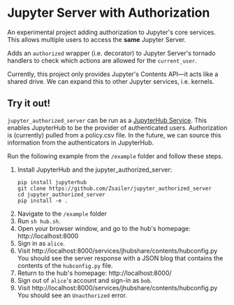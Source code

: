# Jupyter Server with Authorization

An experimental project adding authorization to Jupyter's core services. This allows multiple users to access the **same** Jupyter Server.

Adds an `authorized` wrapper (i.e. decorator) to Jupyter Server's tornado handlers to check which actions are allowed for the `current_user`.

Currently, this project only provides Jupyter's Contents API—it acts like a shared drive. We can expand this to other Jupyter services, i.e. kernels.

## Try it out!

`jupyter_authorized_server` can be run as a [JupyterHub Service](https://jupyterhub.readthedocs.io/en/stable/reference/services.html#services). This enables JupyterHub to be the provider of authenticated users. Authorization is (currently) pulled from a policy.csv file. In the future, we can source this information from the authenticators in JupyterHub.

Run the following example from the `/example` folder and follow these steps.

1. Install JupyterHub and the jupyter_authorized_server:
    ```
    pip install jupyterhub
    git clone https://github.com/Zsailer/jupyter_authorized_server
    cd jupyter_authorized_server
    pip install -e .
    ```
2. Navigate to the `/example` folder
3. Run `sh hub.sh`.
4. Open your browser window, and go to the hub's homepage: http://localhost:8000
5. Sign in as `alice`.
6. Visit http://localhost:8000/services/jhubshare/contents/hubconfig.py
    You should see the server response with a JSON blog that contains the contents of the `hubconfig.py` file.
7. Return to the hub's homepage: http://localhost:8000/
8. Sign out of `alice`'s account and sign-in as `bob`.
9. Visit http://localhost:8000/services/jhubshare/contents/hubconfig.py
    You should see an `Unauthorized` error.

